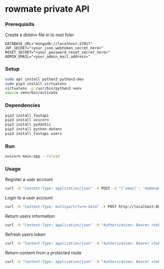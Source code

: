 # rowmate private API


### Prerequisits


Create a dotenv file in to root foler

```env
DATABASE_URL="mongodb://localhost:27017"
JWT_SECRET="<your_json_webtoken_secret_here>"
RESET_SECRET="<your_password_reset_secret_here>"
ADMIN_EMAIL="<your_admin_mail_address>"
```


### Setup

```bash
sudo apt install python3 python3-dev
sudo pip3 install virtualenv
virtualenv -p /usr/bin/python3 venv
source venv/bin/activate
```


### Dependencies

```python
pip3 install fastapi
pip3 install uvicorn
pip3 install pydantic
pip3 install python-dotenv
pip3 install fastapi-users
```


### Run

```bash
uvicorn main:app --reload
```


### Usage


Register a user account

```bash
curl -H "Content-Type: application/json" -X POST -d "{'email': 'me@example.com', 'password': 'test123'}" http://localhost:8000/auth/register
```


Login to a user account

```bash
curl -H "Content-Type: multipart/form-data" -X POST http://localhost:8000/auth/jwt/login -F "username=me@example.com" -F "password=test123"
```


Return users information

```bash
curl -H "Content-Type: application/json" -H "Authorization: Bearer <token>" -X GET http://localhost:8000/users/me
```


Refresh users token

```bash
curl -H "Content-Type: application/json" -H "Authorization: Bearer <token>" -X GET http://localhost:8000/auth/jwt/refresh
```


Return content from a protected route

```bash
curl -H "Content-Type: application/json" -H "Authorization: Bearer <token>" -X GET http://localhost:8000/protected
```
